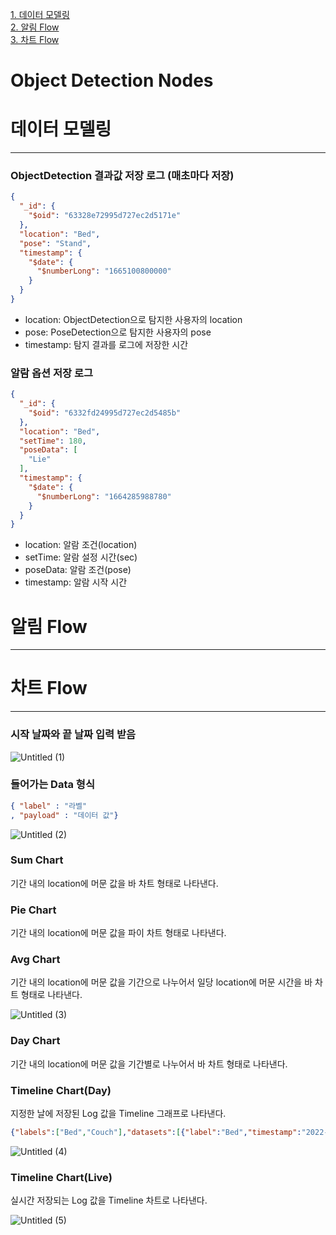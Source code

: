 [1. 데이터 모델링](#데이터-모델링)  
[2. 알림 Flow](#알림-Flow)  
[3. 차트 Flow](#차트-Flow)  


# Object Detection Nodes

# 데이터 모델링

---

### ObjectDetection 결과값 저장 로그 (매초마다 저장)

```json
{
  "_id": {
    "$oid": "63328e72995d727ec2d5171e"
  },
  "location": "Bed", 
  "pose": "Stand",
  "timestamp": {
    "$date": {
      "$numberLong": "1665100800000"
    }
  }
}
```

- location: ObjectDetection으로 탐지한 사용자의 location
- pose: PoseDetection으로 탐지한 사용자의 pose
- timestamp: 탐지 결과를 로그에 저장한 시간

### 알람 옵션 저장 로그

```json
{
  "_id": {
    "$oid": "6332fd24995d727ec2d5485b"
  },
  "location": "Bed",
  "setTime": 180,
  "poseData": [
    "Lie"
  ],
  "timestamp": {
    "$date": {
      "$numberLong": "1664285988780"
    }
  }
}
```

- location: 알람 조건(location)
- setTime: 알람 설정 시간(sec)
- poseData: 알람 조건(pose)
- timestamp: 알람 시작 시간

# 알림 Flow

---
# 차트 Flow

---

### 시작 날짜와 끝 날짜 입력 받음

![Untitled (1)](https://user-images.githubusercontent.com/67916174/192566343-fbb107a9-e972-4eba-b273-0e202868238c.png)

### 들어가는 Data 형식

```json
{ "label" : "라벨"
, "payload" : "데이터 값"}
```

![Untitled (2)](https://user-images.githubusercontent.com/67916174/192566492-be507666-b4e0-44b8-a075-e89350244056.png)

### Sum Chart

기간 내의 location에 머문 값을 바 차트 형태로 나타낸다.

### Pie Chart

기간 내의 location에 머문 값을 파이 차트 형태로 나타낸다.

### Avg Chart

기간 내의 location에 머문 값을 기간으로 나누어서 일당 location에 머문 시간을 바 차트 형태로 나타낸다.

![Untitled (3)](https://user-images.githubusercontent.com/67916174/192566609-9c445d51-f01e-4209-80e0-ab6544a6be7e.png)

### Day Chart

기간 내의 location에 머문 값을 기간별로 나누어서 바 차트 형태로 나타낸다. 

### Timeline Chart(Day)

지정한 날에 저장된 Log 값을 Timeline 그래프로 나타낸다.

```json
{"labels":["Bed","Couch"],"datasets":[{"label":"Bed","timestamp":"2022-09-27T14:29:26.395Z","data":[["2022-11-06T18:02:00.000Z","2022-11-06T18:22:00.000Z","#FF6633"],["2022-11-06T18:42:00.000Z","2022-11-06T19:01:00.000Z","#FF6633"]]},{"label":"Couch","timestamp":"2022-09-27T14:29:26.395Z","data":[["2022-11-06T18:22:00.000Z","2022-11-06T18:42:00.000Z","#5DA5DA"]]}]}
```

![Untitled (4)](https://user-images.githubusercontent.com/67916174/192567130-0d7f5690-f19c-45ce-af07-4933758e4c8c.png)

### Timeline Chart(Live)

실시간 저장되는 Log 값을 Timeline 차트로 나타낸다.


![Untitled (5)](https://user-images.githubusercontent.com/67916174/192567188-f7c809f1-8183-4d47-a195-412fde022725.png)
